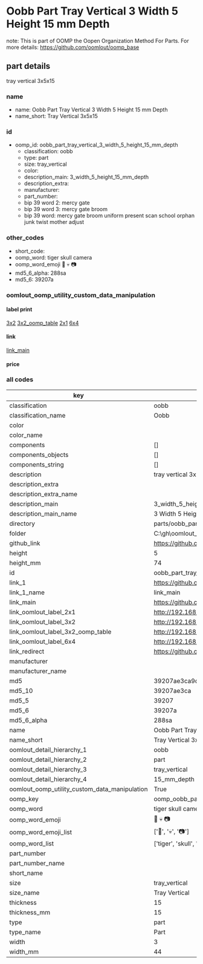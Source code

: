 # Oobb Part Tray Vertical 3 Width 5 Height 15 mm Depth  

note: This is part of OOMP the Oopen Organization Method For Parts. For more details: https://github.com/oomlout/oomp_base

##  part details
  



tray vertical 3x5x15



### name
* name: Oobb Part Tray Vertical 3 Width 5 Height 15 mm Depth
* name_short: Tray Vertical 3x5x15 
### id
* oomp_id: oobb_part_tray_vertical_3_width_5_height_15_mm_depth
  * classification: oobb
  * type: part
  * size: tray_vertical
  * color: 
  * description_main: 3_width_5_height_15_mm_depth
  * description_extra: 
  * manufacturer: 
  * part_number: 
  * bip 39 word 2: mercy gate
  * bip 39 word 3: mercy gate broom
  * bip 39 word: mercy gate broom uniform present scan school orphan junk twist mother adjust

### other_codes
* short_code: 
* oomp_word: tiger skull camera
* oomp_word_emoji :tiger: :skull: :camera:
* md5_6_alpha: 288sa
* md5_6: 39207a






### oomlout_oomp_utility_custom_data_manipulation
#### label print
[3x2](http://192.168.1.245:1112/?label=oomp%20288sa)
[3x2_oomp_table](http://192.168.1.108:1112/?label=oomp%20288sa)
[2x1](http://192.168.1.242:1112/?label=oomp%20288sa)
[6x4](http://192.168.1.55:1112/?label=oomp%20288sa)    

#### link

[link_main](https://github.com/oomlout/oomlout_oobb_version_4_generated_parts/tree/main/navigation_oomp/oobb/part/tray_vertical/3_width_5_height_15_mm_depth/part)                              

#### price







### all codes 
| key | value |  
| --- | --- |  
| classification | oobb |  
| classification_name | Oobb |  
| color |  |  
| color_name |  |  
| components | [] |  
| components_objects | [] |  
| components_string | [] |  
| description | tray vertical 3x5x15 |  
| description_extra |  |  
| description_extra_name |  |  
| description_main | 3_width_5_height_15_mm_depth |  
| description_main_name | 3 Width 5 Height 15 mm Depth |  
| directory | parts/oobb_part_tray_vertical_3_width_5_height_15_mm_depth |  
| folder | C:\gh\oomlout_oobb_version_4_generated_parts\parts\oobb_part_tray_vertical_3_width_5_height_15_mm_depth |  
| github_link | https://github.com/oomlout/oomlout_oomp_part_src/tree/main/parts/oobb_part_tray_vertical_3_width_5_height_15_mm_depth |  
| height | 5 |  
| height_mm | 74 |  
| id | oobb_part_tray_vertical_3_width_5_height_15_mm_depth |  
| link_1 | https://github.com/oomlout/oomlout_oobb_version_4_generated_parts/tree/main/navigation_oomp/oobb/part/tray_vertical/3_width_5_height_15_mm_depth/part |  
| link_1_name | link_main |  
| link_main | https://github.com/oomlout/oomlout_oobb_version_4_generated_parts/tree/main/navigation_oomp/oobb/part/tray_vertical/3_width_5_height_15_mm_depth/part |  
| link_oomlout_label_2x1 | http://192.168.1.242:1112/?label=oomp%20288sa |  
| link_oomlout_label_3x2 | http://192.168.1.245:1112/?label=oomp%20288sa |  
| link_oomlout_label_3x2_oomp_table | http://192.168.1.108:1112/?label=oomp%20288sa |  
| link_oomlout_label_6x4 | http://192.168.1.55:1112/?label=oomp%20288sa |  
| link_redirect | https://github.com/oomlout/oomlout_oobb_version_4_generated_parts/tree/main/parts/oobb_tray_vertical_03_05_15 |  
| manufacturer |  |  
| manufacturer_name |  |  
| md5 | 39207ae3ca9cd81b00d50ed63998145a |  
| md5_10 | 39207ae3ca |  
| md5_5 | 39207 |  
| md5_6 | 39207a |  
| md5_6_alpha | 288sa |  
| name | Oobb Part Tray Vertical 3 Width 5 Height 15 mm Depth |  
| name_short | Tray Vertical 3x5x15  |  
| oomlout_detail_hierarchy_1 | oobb |  
| oomlout_detail_hierarchy_2 | part |  
| oomlout_detail_hierarchy_3 | tray_vertical |  
| oomlout_detail_hierarchy_4 | 15_mm_depth |  
| oomlout_oomp_utility_custom_data_manipulation | True |  
| oomp_key | oomp_oobb_part_tray_vertical_3_width_5_height_15_mm_depth |  
| oomp_word | tiger skull camera |  
| oomp_word_emoji | :tiger: :skull: :camera: |  
| oomp_word_emoji_list | [':tiger:', ':skull:', ':camera:'] |  
| oomp_word_list | ['tiger', 'skull', 'camera'] |  
| part_number |  |  
| part_number_name |  |  
| short_name |  |  
| size | tray_vertical |  
| size_name | Tray Vertical |  
| thickness | 15 |  
| thickness_mm | 15 |  
| type | part |  
| type_name | Part |  
| width | 3 |  
| width_mm | 44 |  
